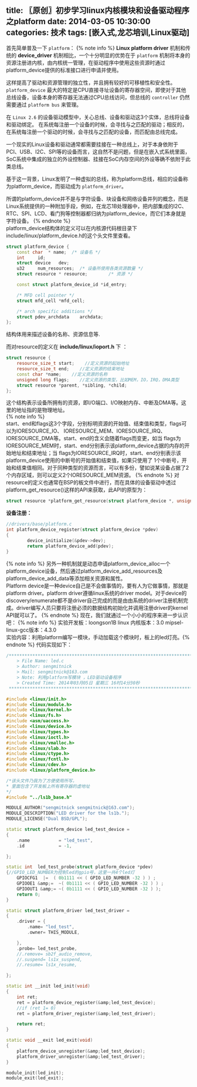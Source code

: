 title: 〖原创〗初步学习linux内核模块和设备驱动程序之platform
date: 2014-03-05 10:30:00
categories: 技术
tags: [嵌入式,龙芯培训,Linux驱动]
---

首先简单普及一下 `platform`：
{% note info %}
**Linux platform driver** 机制和传统的 **device_driver** 机制相比，一个十分明显的优势在于 `platform` 机制将本身的资源注册进内核，由内核统一管理，在驱动程序中使用这些资源时通过platform_device提供的标准接口进行申请并使用。

这样提高了驱动和资源管理的独立性，并且拥有较好的可移植性和安全性。   `platform_device` 最大的特定是CPU直接寻址设备的寄存器空间，即使对于其他总线设备，设备本身的寄存器无法通过CPU总线访问，但总线的 `controller` 仍然需要通过 `platform bus` 来管理。  

在 `Linux 2.6` 的设备驱动模型中，关心总线、设备和驱动这3个实体，总线将设备和驱动绑定。
在系统每注册一个设备的时候，会寻找与之匹配的驱动；相反的，在系统每注册一个驱动的时候，会寻找与之匹配的设备，而匹配由总线完成。

一个现实的Linux设备和驱动通常都需要挂接在一种总线上，对于本身依附于PCI、USB、I2C、SPI等的设备而言，这自然不是问题，但是在嵌入式系统里面，SoC系统中集成的独立的外设控制器、挂接在SoC内存空间的外设等确不依附于此类总线。

基于这一背景，Linux发明了一种虚拟的总线，称为platform总线，相应的设备称为platform_device，而驱动成为 `platform_driver`。

所谓的platform_device并不是与字符设备、块设备和网络设备并列的概念，而是Linux系统提供的一种附加手段，例如，在龙芯1B处理器中，把内部集成的I2C、RTC、SPI、LCD、看门狗等控制器都归纳为platform_device，而它们本身就是字符设备。
{% endnote %}  
platform_device结构体的定义可以在内核源代码根目录下include/linux/platform_device.h的这个头文件里查看。
<!--more-->
~~~ cpp
struct platform_device {
    const char  * name;  /* 设备名 */
    int     id;
    struct device   dev;
    u32     num_resources;  /* 设备所使用各类资源数量 */
    struct resource * resource;        /* 资源 */

    const struct platform_device_id *id_entry;

    /* MFD cell pointer */
    struct mfd_cell *mfd_cell;

    /* arch specific additions */
    struct pdev_archdata    archdata;
};
~~~
结构体用来描述设备的名称、资源信息等.

而对resource的定义在 **include/linux/ioport.h** 下 ：
~~~ cpp
struct resource {
    resource_size_t start;    //定义资源的起始地址
    resource_size_t end;    //定义资源的结束地址
    const char *name;    //定义资源的名称
    unsigned long flags;    //定义资源的类型，比如MEM，IO，IRQ，DMA类型
    struct resource *parent, *sibling, *child;
};
~~~
这个结构表示设备所拥有的资源，即I/O端口、I/O映射内存、中断及DMA等。这里的地址指的是物理地址。  
{% note info %}  
start、end和flags这3个字段，分别标明资源的开始值、结束值和类型，flags可以为IORESOURCE_IO、 IORESOURCE_MEM、IORESOURCE_IRQ、IORESOURCE_DMA等。start、end的含义会随着flags而变更，如当 flags为IORESOURCE_MEM时，start、end分别表示该platform_device占据的内存的开始地址和结束地址；当 flags为IORESOURCE_IRQ时，start、end分别表示该platform_device使用的中断号的开始值和结束值，如果只使用了 1个中断号，开始和结束值相同。对于同种类型的资源而言，可以有多份，譬如说某设备占据了2个内存区域，则可以定义2个IORESOURCE_MEM资源。
{% endnote %}
对resource的定义也通常在BSP的板文件中进行，而在具体的设备驱动中透过platform_get_resource()这样的API来获取，此API的原型为：
~~~ cpp
struct resource *platform_get_resource(struct platform_device *, unsigned int, unsigned int);
~~~
**设备注册：**
~~~ cpp
//drivers/base/platform.c
int platform_device_register(struct platform_device *pdev)
{
        device_initialize(&pdev->dev);
        return platform_device_add(pdev);
}
~~~
{% note info %}
另外一种机制就是动态申请platform_device_alloc一个platform_device设备，然后通过platform_device_add_resources及platform_device_add_data等添加相关资源和属性。     
Platform device是一种device自己是不会做事情的，要有人为它做事情，那就是platform driver。platform driver遵循linux系统的driver model。对于device的discovery/enumerate都不是driver自己完成的而是由由系统的driver注册机制完成。driver编写人员只要将注册必须的数据结构初始化并调用注册driver的kernel API就可以了。
{% endnote %}
现在，我们就通过一个小小的程序来进一步认识吧：
{% note info %}
实验开发板：loongson1B linux
内核版本：3.0 mipsel-linux-gcc版本：4.3.0   
实验内容：利用platform编写一模块，手动加载这个模块时，板上的led灯亮。{% endnote %}
代码实现如下：
~~~ cpp
/*************************************************************************
    > File Name: led.c
    > Author: sengmitnick
    > Mail: sengmitnick@163.com
    > Note: 利用platform写模块 ，LED驱动设备程序
    > Created Time: 2014年03月05日 星期三 16时14分30秒
 ************************************************************************/

#include <linux/init.h>
#include <linux/module.h>
#include <linux/kernel.h>
#include <linux/fs.h>
#include <asm/uaccess.h>
#include <linux/device.h>
#include <linux/types.h>
#include <linux/ioctl.h>
#include <linux/vmalloc.h>
#include <linux/slab.h>
#include <linux/ctype.h>
#include <linux/fcntl.h>
#include <linux/cdev.h>
#include <linux/platform_device.h>

/*该头文件乃我为了方便使用所写，
* 里面包含了开发板上所有寄存器的虚地址
*/
#include "../ls1b_base.h"

MODULE_AUTHOR("sengmitnick sengmitnick@163.com");
MODULE_DESCRIPTION("LED driver for the ls1b.");
MODULE_LICENSE("Dual BSD/GPL");

static struct platform_device led_test_device =
{
    .name           = "led_test",
    .id             = -1,

};

static int  led_test_probe(struct platform_device *pdev)
{//GPIO_LED_NUMBER为控制led的gpio号，这里一共4个led灯
    GPIOCFG1  |=  ( 0b1111 << ( GPIO_LED_NUMBER -32 ) ) ;
    GPIOOE1 &amp;=  ~( 0b1111 << ( GPIO_LED_NUMBER -32 ) ) ;
    GPIOOUT1 &amp;= ~( 0b1111 << ( GPIO_LED_NUMBER -32 ) );  
    return 0;
}

static struct platform_driver led_test_driver =
{
    .driver = {
        .name= "led_test",
        .owner= THIS_MODULE,

    },
    .probe= led_test_probe,
    //.remove= sb2f_audio_remove,
    //.suspend= ls1x_suspend,
    //.resume= ls1x_resume,

};

static int __init led_init(void)
{
    int ret;
    ret = platform_device_register(&amp;led_test_device);
    //if (ret 1= 0)
    ret = platform_driver_register(&amp;led_test_driver);

    return ret;
}

static void __exit led_exit(void)
{
    platform_device_unregister(&amp;led_test_device);
    platform_driver_unregister(&amp;led_test_driver);
}

module_init(led_init);
module_exit(led_exit);
~~~
